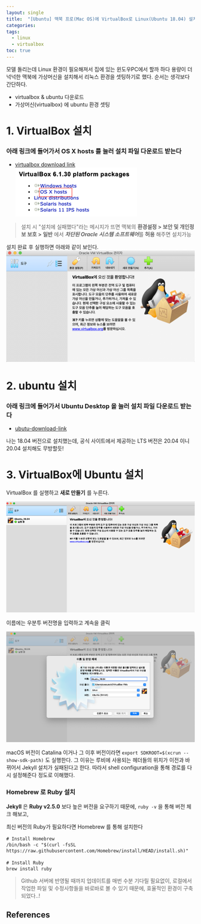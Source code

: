 ```yaml
---
layout: single
title:  "[Ubuntu] 맥북 프로(Mac OS)에 VirtualBox로 Linux(Ubuntu 18.04) 설치 세팅하기(초보/차근차근 따라하기)"
categories:
tags:
  - linux
  - virtualbox
toc: true
---
```


모델 돌리는데 Linux 환경이 필요해져서 집에 있는 윈도우PC에서 할까 하다 용량이 더 넉넉한 맥북에 가상머신을 설치해서 리눅스 환경을 셋팅하기로 했다.
순서는 생각보다 간단하다. 
- virtualbox & ubuntu 다운로드
- 가상머신(virtualbox) 에 ubuntu 환경 셋팅




# 1. VirtualBox 설치
### 아래 링크에 들어가서 **OS X hosts** 를 눌러 설치 파일 다운로드 받는다

- [virtualbox download link](https://www.virtualbox.org/wiki/Downloads)
![virtualbox](/assets/img/2022-01-16-install-linux-ubuntu-on-mac/virtualbox.png)

> 설치 시 "설치에 실패했다"라는 메시지가 뜨면 맥북의 **환경설정 > 보안 및 개인정보 보호 > 일반** 에서 ***차단된 Oracle 시스템 소프트웨어***를 **허용** 해주면 설치가능 

설치 완료 후 실행하면 아래와 같이 보인다.
![virtualbox2](/assets/img/2022-01-16-install-linux-ubuntu-on-mac/virtual-box-2.png)

# 2. ubuntu 설치

### 아래 링크에 들어가서 **Ubuntu Desktop** 을 눌러 설치 파일 다운로드 받는다
- [ubutu-download-link](https://ubuntu.com/download/desktop)

나는 18.04 버전으로 설치했는데, 공식 사이트에서 제공하는 LTS 버전은 20.04 이니 20.04 설치해도 무방할듯!

# 3. VirtualBox에 Ubuntu 설치

VirtualBox 를 실행하고 **새로 만들기** 를 누른다.

![3](/assets/img/2022-01-16-install-linux-ubuntu-on-mac/3.png)

이름에는 우분투 버전명을 입력하고 계속을 클릭

![4](/assets/img/2022-01-16-install-linux-ubuntu-on-mac/4.png)



macOS 버전이 Catalina 이거나 그 이후 버전이라면 ```export SDKROOT=$(xcrun --show-sdk-path)```  도 실행한다. 그 이유는 루비에 사용되는 헤더들의 위치가 이전과 바뀌어서 Jekyll 설치가 실패된다고 한다. 따라서 shell configuration을 통해 경로를 다시 설정해준다 정도로 이해했다.

### Homebrew 로 Ruby 설치

**Jekyll** 은 **Ruby v2.5.0** 보다 높은 버전을 요구하기 때문에, `ruby -v`  을 통해 버전 체크 해보고,

최신 버전의 Ruby가 필요하다면 Homebrew 를 통해 설치한다

```shell
# Install Homebrew
/bin/bash -c "$(curl -fsSL https://raw.githubusercontent.com/Homebrew/install/HEAD/install.sh)"

# Install Ruby
brew install ruby
```







> Github 서버에 반영될 때까지 업데이트를 매번 수분 기다릴 필요없이, 로컬에서 작업한 파일 및 수정사항들을 바로바로 볼 수 있기 때문에, 효율적인 환경이 구축되었다..!

## References

